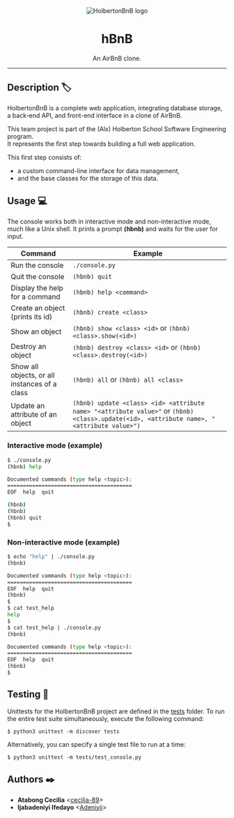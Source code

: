 <p align="center">
  <img src="https://github.com/Adeniyii/AirBnB_clone/blob/main/assets/hbnb_logo.png" alt="HolbertonBnB logo">
</p>


<h1 align="center">hBnB</h1>
<p align="center">An AirBnB clone.</p>

---

## Description :label:

HolbertonBnB is a complete web application, integrating database storage, a back-end API, and front-end interface in a clone of AirBnB.

This team project is part of the (Alx) Holberton School Software Engineering program. </br>
It represents the first step towards building a full web application.

This first step consists of:
- a custom command-line interface for data management,
- and the base classes for the storage of this data.

## Usage 💻

The console works both in interactive mode and non-interactive mode, much like a Unix shell.
It prints a prompt **(hbnb)** and waits for the user for input.

Command | Example
------- | -------
Run the console | ```./console.py```
Quit the console | ```(hbnb) quit```
Display the help for a command | ```(hbnb) help <command>```
Create an object (prints its id)| ```(hbnb) create <class>```
Show an object | ```(hbnb) show <class> <id>``` or ```(hbnb) <class>.show(<id>)```
Destroy an object | ```(hbnb) destroy <class> <id>``` or ```(hbnb) <class>.destroy(<id>)```
Show all objects, or all instances of a class | ```(hbnb) all``` or ```(hbnb) all <class>```
Update an attribute of an object | ```(hbnb) update <class> <id> <attribute name> "<attribute value>"``` or ```(hbnb) <class>.update(<id>, <attribute name>, "<attribute value>")```

### Interactive mode (example)

```bash
$ ./console.py
(hbnb) help

Documented commands (type help <topic>):
========================================
EOF  help  quit

(hbnb)
(hbnb)
(hbnb) quit
$
```

### Non-interactive mode (example)

```bash
$ echo "help" | ./console.py
(hbnb)

Documented commands (type help <topic>):
========================================
EOF  help  quit
(hbnb)
$
$ cat test_help
help
$
$ cat test_help | ./console.py
(hbnb)

Documented commands (type help <topic>):
========================================
EOF  help  quit
(hbnb)
$
```

## Testing :straight_ruler:

Unittests for the HolbertonBnB project are defined in the [tests](./tests)
folder. To run the entire test suite simultaneously, execute the following command:

```
$ python3 unittest -m discover tests
```

Alternatively, you can specify a single test file to run at a time:

```
$ python3 unittest -m tests/test_console.py
```


## Authors :black_nib:

* **Atabong Cecilia** <[cecilia-89](https://github.com/cecilia-89)>
* **Ijabadeniyi Ifedayo** <[Adeniyii](https://github.com/Adeniyii)>
